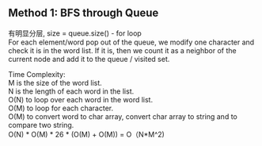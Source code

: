 ## Method 1: BFS through Queue 
有明显分层, size = queue.size() - for loop </br>
For each element/word pop out of the queue, we modify one character and check it is in the word list. If it is, then we count it as a neighbor of the current node and add it to the queue / visited set. </br>

Time Complexity: </br>
M is the size of the word list. </br>
N is the length of each word in the list. </br>
O(N) to loop over each word in the word list. </br>
O(M) to loop for each character. </br>
O(M) to convert word to char array, convert char array to string and to compare two string. <br>
O(N) * O(M) * 26 * (O(M) + O(M)) = O（N*M^2)

